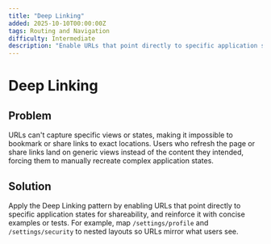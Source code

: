 ```yaml
---
title: "Deep Linking"
added: 2025-10-10T00:00:00Z
tags: Routing and Navigation
difficulty: Intermediate
description: "Enable URLs that point directly to specific application states for shareability."
---
```

# Deep Linking

## Problem

URLs can't capture specific views or states, making it impossible to bookmark or share links to exact locations. Users who refresh the page or share links land on generic views instead of the content they intended, forcing them to manually recreate complex application states.

## Solution

Apply the Deep Linking pattern by enabling URLs that point directly to specific application states for shareability, and reinforce it with concise examples or tests. For example, map `/settings/profile` and `/settings/security` to nested layouts so URLs mirror what users see.
